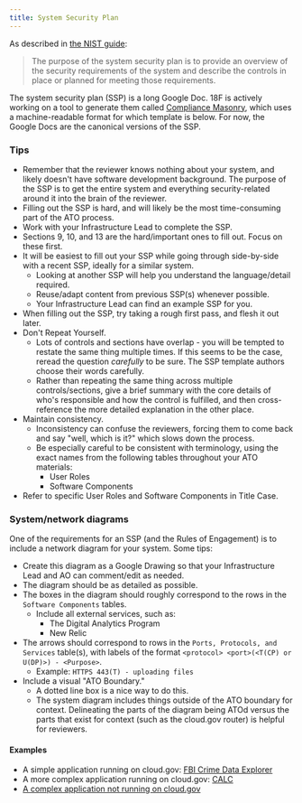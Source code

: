 ```yaml
---
title: System Security Plan
---
```


As described in [the NIST guide](http://csrc.nist.gov/publications/nistpubs/800-18-Rev1/sp800-18-Rev1-final.pdf#page=7):

> The purpose of the system security plan is to provide an overview of the security requirements of the system and describe the controls in place or planned for meeting those requirements.

The system security plan (SSP) is a long Google Doc. 18F is actively working on a tool to generate them called [Compliance Masonry](https://github.com/opencontrol/compliance-masonry), which uses a machine-readable format for which template is below. For now, the Google Docs are the canonical versions of the SSP.

### Tips

* Remember that the reviewer knows nothing about your system, and likely doesn't have software development background. The purpose of the SSP is to get the entire system and everything security-related around it into the brain of the reviewer.
* Filling out the SSP is hard, and will likely be the most time-consuming part of the ATO process.
* Work with your Infrastructure Lead to complete the SSP.
* Sections 9, 10, and 13 are the hard/important ones to fill out. Focus on these first.
* It will be easiest to fill out your SSP while going through side-by-side with a recent SSP, ideally for a similar system.
    * Looking at another SSP will help you understand the language/detail required.
    * Reuse/adapt content from previous SSP(s) whenever possible.
    * Your Infrastructure Lead can find an example SSP for you.
* When filling out the SSP, try taking a rough first pass, and flesh it out later.
* Don't Repeat Yourself.
    * Lots of controls and sections have overlap - you will be tempted to restate the same thing multiple times. If this seems to be the case, reread the question _carefully_ to be sure. The SSP template authors choose their words carefully.
    * Rather than repeating the same thing across multiple controls/sections, give a brief summary with the core details of who's responsible and how the control is fulfilled, and then cross-reference the more detailed explanation in the other place.
* Maintain consistency.
    * Inconsistency can confuse the reviewers, forcing them to come back and say "well, which is it?" which slows down the process.
    * Be especially careful to be consistent with terminology, using the exact names from the following tables throughout your ATO materials:
        * User Roles
        * Software Components
* Refer to specific User Roles and Software Components in Title Case.

### System/network diagrams

One of the requirements for an SSP (and the Rules of Engagement) is to include a network diagram for your system. Some tips:

* Create this diagram as a Google Drawing so that your Infrastructure Lead and AO can comment/edit as needed.
* The diagram should be as detailed as possible.
* The boxes in the diagram should roughly correspond to the rows in the `Software Components` tables.
    * Include all external services, such as:
        * The Digital Analytics Program
        * New Relic
* The arrows should correspond to rows in the `Ports, Protocols, and Services` table(s), with labels of the format `<protocol> <port>(<T(CP) or U(DP)>) - <Purpose>`.
    * Example: `HTTPS 443(T) - uploading files`
* Include a visual "ATO Boundary."
    * A dotted line box is a nice way to do this.
    * The system diagram includes things outside of the ATO boundary for context. Delineating the parts of the diagram being ATOd versus the parts that exist for context (such as the cloud.gov router) is helpful for reviewers.

#### Examples

* A simple application running on cloud.gov: [FBI Crime Data Explorer](https://docs.google.com/drawings/d/1nwclBJQfbuzsnGOqe88VukQl3uiH1Jfa4c0FT1Cq43I/edit)
* A more complex application running on cloud.gov: [CALC](https://docs.google.com/drawings/d/1k1wykk5PbLKSNJj8FyZbIlpX0D8r1q3-w-uRK_WWt9g/edit)
* [A complex application not running on cloud.gov](https://docs.google.com/drawings/d/10cH-OUB1NWzCI0v9LPzm7AXCfrHXNkDgnae-7hcUFu8/edit)

